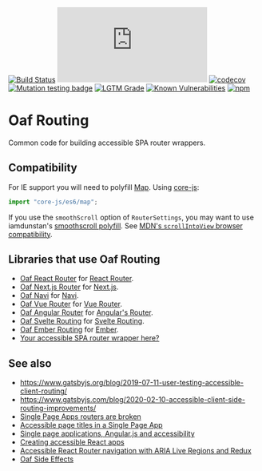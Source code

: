 [![Build Status](https://github.com/oaf-project/oaf-routing/actions/workflows/main.yml/badge.svg)](https://github.com/oaf-project/oaf-routing/actions/workflows/main.yml)
[![type-coverage](https://img.shields.io/badge/dynamic/json.svg?label=type-coverage&prefix=%E2%89%A5&suffix=%&query=$.typeCoverage.atLeast&uri=https%3A%2F%2Fraw.githubusercontent.com%2Foaf-project%2Foaf-routing%2Fmaster%2Fpackage.json)](https://github.com/plantain-00/type-coverage)
[![codecov](https://codecov.io/gh/oaf-project/oaf-routing/branch/master/graph/badge.svg?token=wFig0PYrK1)](https://codecov.io/gh/oaf-project/oaf-routing)
[![Mutation testing badge](https://img.shields.io/endpoint?style=flat&url=https%3A%2F%2Fbadge-api.stryker-mutator.io%2Fgithub.com%2Foaf-project%2Foaf-routing%2Fmaster)](https://dashboard.stryker-mutator.io/reports/github.com/oaf-project/oaf-routing/master)
[![LGTM Grade](https://img.shields.io/lgtm/grade/javascript/github/oaf-project/oaf-routing.svg)](https://lgtm.com/projects/g/oaf-project/oaf-routing/)
[![Known Vulnerabilities](https://snyk.io/test/github/oaf-project/oaf-routing/badge.svg?targetFile=package.json)](https://snyk.io/test/github/oaf-project/oaf-routing?targetFile=package.json)
[![npm](https://img.shields.io/npm/v/oaf-routing.svg)](https://www.npmjs.com/package/oaf-routing)

# Oaf Routing

Common code for building accessible SPA router wrappers.

## Compatibility

For IE support you will need to polyfill [Map](https://developer.mozilla.org/en-US/docs/Web/JavaScript/Reference/Global_Objects/Map#Browser_compatibility). Using [core-js](https://github.com/zloirock/core-js):

```javascript
import "core-js/es6/map";
```

If you use the `smoothScroll` option of `RouterSettings`, you may want to use iamdunstan's [smoothscroll polyfill](https://github.com/iamdustan/smoothscroll). See [MDN's `scrollIntoView` browser compatibility](https://developer.mozilla.org/en-US/docs/Web/API/Element/scrollIntoView#Browser_compatibility).

## Libraries that use Oaf Routing
* [Oaf React Router](https://github.com/oaf-project/oaf-react-router) for [React Router](https://github.com/ReactTraining/react-router).
* [Oaf Next.js Router](https://github.com/oaf-project/oaf-next.js-router) for [Next.js](https://github.com/zeit/next.js/).
* [Oaf Navi](https://github.com/oaf-project/oaf-navi) for [Navi](https://github.com/frontarm/navi).
* [Oaf Vue Router](https://github.com/oaf-project/oaf-vue-router) for [Vue Router](https://router.vuejs.org/).
* [Oaf Angular Router](https://github.com/oaf-project/oaf-angular-router) for [Angular's Router](https://angular.io/guide/router).
* [Oaf Svelte Routing](https://github.com/oaf-project/oaf-svelte-routing) for [Svelte Routing](https://github.com/EmilTholin/svelte-routing).
* [Oaf Ember Routing](https://github.com/oaf-project/oaf-ember-routing) for [Ember](https://guides.emberjs.com/release/routing/).
* [Your accessible SPA router wrapper here?](https://github.com/oaf-project/oaf-routing/labels/new-impl)

## See also
* https://www.gatsbyjs.org/blog/2019-07-11-user-testing-accessible-client-routing/
* https://www.gatsbyjs.com/blog/2020-02-10-accessible-client-side-routing-improvements/
* [Single Page Apps routers are broken](https://medium.com/@robdel12/single-page-apps-routers-are-broken-255daa310cf)
* [Accessible page titles in a Single Page App](https://hiddedevries.nl/en/blog/2018-07-19-accessible-page-titles-in-a-single-page-app)
* [Single page applications, Angular.js and accessibility](http://simplyaccessible.com/article/spangular-accessibility)
* [Creating accessible React apps](https://simplyaccessible.com/article/react-a11y/)
* [Accessible React Router navigation with ARIA Live Regions and Redux](https://almerosteyn.com/2017/03/accessible-react-navigation)
* [Oaf Side Effects](https://github.com/oaf-project/oaf-side-effects)
